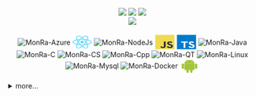 <!--Hello
<h2><img src="https://emojis.slackmojis.com/emojis/images/1531849430/4246/blob-sunglasses.gif?1531849430" width="30"/> Hi There👋 , I'm MonRá! <img src="https://media.giphy.com/media/12oufCB0MyZ1Go/giphy.gif" width="50"><img src="https://i.giphy.com/9KawrQzIwdAYg.webp" width="50"></h2>
-->

<div>
  </p>
  <div align="center">
   <a href="https://www.facebook.com/ramon.chaib" target="_blank"><img src="https://img.shields.io/badge/-Facebook-%230077B5?style=for-the-badge&logo=facebook&logoColor=white" target="_blank"></a> 
  <a href="https://www.instagram.com/monrapps/" target="_blank"><img src="https://img.shields.io/badge/-Instagram-%23E4405F?style=for-the-badge&logo=instagram&logoColor=white" target="_blank"></a>
  <a href="https://www.linkedin.com/in/ramon-chaib-27007635/" target="_blank"><img src="https://img.shields.io/badge/-LinkedIn-%230077B5?style=for-the-badge&logo=linkedin&logoColor=white" target="_blank"></a>   
</div>

<div align="center">
  <img src="https://i.giphy.com/MM0Jrc8BHKx3y.webp">
</div>
  
 <div style="display: inline_block" align="center"><br>
  <img align="center" alt="MonRa-Azure" height="30" width="40" src="https://cdn.jsdelivr.net/gh/devicons/devicon/icons/azure/azure-original.svg">
  <img align="center" alt="MonRa-React" height="30" width="40" src="https://raw.githubusercontent.com/devicons/devicon/master/icons/react/react-original.svg">
  <img align="center" alt="MonRa-NodeJs" height="30" width="40" src="https://cdn.jsdelivr.net/gh/devicons/devicon/icons/nodejs/nodejs-original.svg">
  <img align="center" alt="MonRa-Js" height="30" width="40" src="https://raw.githubusercontent.com/devicons/devicon/master/icons/javascript/javascript-original.svg">     <img align="center" alt="MonRa-Ts" height="30" width="40" src="https://raw.githubusercontent.com/devicons/devicon/master/icons/typescript/typescript-original.svg">
  <img align="center" alt="MonRa-Java" height="30" width="40" src="https://cdn.jsdelivr.net/gh/devicons/devicon/icons/java/java-original.svg">
  <img align="center" alt="MonRa-C" height="30" width="40" src="https://cdn.jsdelivr.net/gh/devicons/devicon/icons/c/c-original.svg">
  <img align="center" alt="MonRa-CS" height="30" width="40" src="https://cdn.jsdelivr.net/gh/devicons/devicon/icons/csharp/csharp-original.svg">
  <img align="center" alt="MonRa-Cpp" height="30" width="40" src="https://cdn.jsdelivr.net/gh/devicons/devicon/icons/cplusplus/cplusplus-original.svg">
  <img align="center" alt="MonRa-QT" height="30" width="40" src="https://cdn.jsdelivr.net/gh/devicons/devicon/icons/qt/qt-original.svg">
  <img align="center" alt="MonRa-Linux" height="30" width="40" src="https://cdn.jsdelivr.net/gh/devicons/devicon/icons/linux/linux-original.svg">
  <img align="center" alt="MonRa-Mysql" height="30" width="40" src="https://cdn.jsdelivr.net/gh/devicons/devicon/icons/mysql/mysql-original.svg">
  <img align="center" alt="MonRa-Docker" height="30" width="40" src="https://cdn.jsdelivr.net/gh/devicons/devicon/icons/docker/docker-original.svg">  
  <img align="center" alt="MonRa-Android" height="30" width="40" src="https://github.com/devicons/devicon/blob/master/icons/android/android-original.svg">
  
</div>
</a>

</br>
<!--
[![github activity graph](https://activity-graph.herokuapp.com/graph?username=monrapps&theme=chartreuse-dark)](https://github.com/monrapps/)
-->
<div>
<details>
      <summary>more...</summary>
      
<!--
### <img src="https://media.giphy.com/media/VgCDAzcKvsR6OM0uWg/giphy.gif" width="50"> A little more about me...  

```javascript
const monra = {
    pronouns: "He" | "Him",
    code: ["any"],
    askMeAbout: ["any"],
    technologies: {
        backEnd: {
            js: ["any"],
        },
        mobileApp: {
            native: ["Android Development"]
        },
        devOps: ["AWS", "Docker🐳", "Route53", "Nginx"],
        databases: ["mongo", "MySql", "sqlite"],
        misc: ["Firebase", "Socket.IO", "selenium", "open-cv", "php", "SuiteApp"]
    },
    architecture: ["Serverless Architecture", "Progressive web applications", "Single page applications"],
    currentFocus: "Building Robots to ease opertations",
    funFact: "There are two ways to write error-free programs; only the third one works"
};
```
-->

---
<!--START_SECTION:waka-->
![Code Time](http://img.shields.io/badge/Code%20Time-1%2C239%20hrs%2040%20mins-blue)

![Profile Views](http://img.shields.io/badge/Profile%20Views-0-blue)

![Lines of code](https://img.shields.io/badge/From%20Hello%20World%20I%27ve%20Written-811.0%20thousand%20lines%20of%20code-blue)

**🐱 My GitHub Data** 

> 📦 68.4 kB Used in GitHub's Storage 
 > 
> 🏆 3,044 Contributions in the Year 2025
 > 
> 🚫 Not Opted to Hire
 > 
> 📜 25 Public Repositories 
 > 
> 🔑 22 Private Repositories 
 > 
**I'm an Early 🐤** 

```text
🌞 Morning                3230 commits        ███████░░░░░░░░░░░░░░░░░░   29.57 % 
🌆 Daytime                4535 commits        ██████████░░░░░░░░░░░░░░░   41.52 % 
🌃 Evening                921 commits         ██░░░░░░░░░░░░░░░░░░░░░░░   08.43 % 
🌙 Night                  2237 commits        █████░░░░░░░░░░░░░░░░░░░░   20.48 % 
```
📅 **I'm Most Productive on Thursday** 

```text
Monday                   2089 commits        █████░░░░░░░░░░░░░░░░░░░░   19.12 % 
Tuesday                  2097 commits        █████░░░░░░░░░░░░░░░░░░░░   19.20 % 
Wednesday                2176 commits        █████░░░░░░░░░░░░░░░░░░░░   19.92 % 
Thursday                 2516 commits        ██████░░░░░░░░░░░░░░░░░░░   23.03 % 
Friday                   1576 commits        ████░░░░░░░░░░░░░░░░░░░░░   14.43 % 
Saturday                 274 commits         █░░░░░░░░░░░░░░░░░░░░░░░░   02.51 % 
Sunday                   195 commits         ░░░░░░░░░░░░░░░░░░░░░░░░░   01.79 % 
```


📊 **This Week I Spent My Time On** 

```text
🕑︎ Time Zone: America/Sao_Paulo

💬 Programming Languages: 
TypeScript               2 hrs 48 mins       ███████░░░░░░░░░░░░░░░░░░   28.16 % 
Other                    2 hrs 20 mins       ██████░░░░░░░░░░░░░░░░░░░   23.48 % 
JSON                     1 hr 39 mins        ████░░░░░░░░░░░░░░░░░░░░░   16.69 % 
Makefile                 48 mins             ██░░░░░░░░░░░░░░░░░░░░░░░   08.07 % 
Markdown                 35 mins             █░░░░░░░░░░░░░░░░░░░░░░░░   05.99 % 

🔥 Editors: 
VS Code                  9 hrs 58 mins       █████████████████████████   100.00 % 

🐱‍💻 Projects: 
wlm-backend              6 hrs 58 mins       █████████████████░░░░░░░░   69.96 % 
sandbox                  1 hr 24 mins        ████░░░░░░░░░░░░░░░░░░░░░   14.20 % 
dead-lock                1 hr 6 mins         ███░░░░░░░░░░░░░░░░░░░░░░   11.16 % 
Unknown Project          10 mins             ░░░░░░░░░░░░░░░░░░░░░░░░░   01.76 % 
gww-v6i                  8 mins              ░░░░░░░░░░░░░░░░░░░░░░░░░   01.43 % 

💻 Operating System: 
WSL                      9 hrs 50 mins       █████████████████████████   98.59 % 
Windows                  8 mins              ░░░░░░░░░░░░░░░░░░░░░░░░░   01.41 % 
```

**I Mostly Code in C++** 

```text
C                        16 repos            ████░░░░░░░░░░░░░░░░░░░░░   17.78 % 
Python                   10 repos            ███░░░░░░░░░░░░░░░░░░░░░░   11.11 % 
JavaScript               10 repos            ███░░░░░░░░░░░░░░░░░░░░░░   11.11 % 
Shell                    6 repos             ██░░░░░░░░░░░░░░░░░░░░░░░   06.67 % 
HTML                     6 repos             ██░░░░░░░░░░░░░░░░░░░░░░░   06.67 % 
```



**Timeline**

![Lines of Code chart](https://raw.githubusercontent.com/monrapps/monrapps/master/assets/bar_graph.png)


 Last Updated on 23/07/2025 03:19:04 UTC
<!--END_SECTION:waka-->
